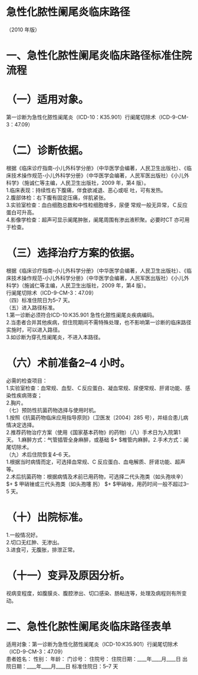 # 急性化脓性阑尾炎临床路径  
（2010 年版）  
# 一、急性化脓性阑尾炎临床路径标准住院流程  
# （一）适用对象。  
第一诊断为急性化脓性阑尾炎（ICD-10：K35.901）行阑尾切除术（ICD-9-CM-3：47.09）  
# （二）诊断依据。  
根据《临床诊疗指南-小儿外科学分册》（中华医学会编著，人民卫生出版社）、《临床技术操作规范-小儿外科学分册》（中华医学会编著，人民军医出版社）《小儿外科学》（施诚仁等主编，人民卫生出版社，2009 年，第4 版）。  
1.临床表现：持续性右下腹痛，伴食欲减退、恶心或呕 吐，可有发热。  
2.腹部体检：右下腹有固定压痛，伴肌紧张。  
3.实验室检查：血白细胞总数和中性粒细胞增多，尿便 常规一般无异常，Ｃ反应蛋白可升高。  
4.影像学检查：超声可显示阑尾肿胀，阑尾周围有渗出液积聚。必要时CT 亦可用于检查。  
# （三）选择治疗方案的依据。  
根据《临床诊疗指南-小儿外科学分册》（中华医学会编著，人民卫生出版社）、《临床技术操作规范-小儿外科学分册》（中华医学会编著，人民军医出版社）《小儿外科学》（施诚仁等主编，人民卫生出版社，2009 年，第4 版）。  
行阑尾切除术（ICD-9-CM-3：47.09）  
（四）标准住院日为5–7 天。  
（五）进入路径标准。  
1.第一诊断必须符合ICD-10:K35.901 急性化脓性阑尾炎疾病编码。  
2.当患者合并其他疾病，但住院期间不需特殊处理，也不影响第一诊断的临床路径实施时，可以进入路径。  
3.如诊断为穿孔性阑尾炎，不进入本路径。  
# （六）术前准备2–4 小时。  
必需的检查项目：  
1.实验室检查：血常规、血型、Ｃ反应蛋白、凝血常规、尿便常规、肝肾功能、感染性疾病筛查；  
2.胸片。  
（七）预防性抗菌药物选择与使用时机。  
1.按照《抗菌药物临床应用指导原则》（卫医发〔2004〕285 号），并结合患儿病情决定选择。  
2.推荐药物治疗方案（使用《国家基本药物》的药物）（八）手术日为入院第1 天。 1.麻醉方式：气管插管全身麻醉，或基础 $+ $椎管内麻醉。2.手术方式：阑尾切除术。  
（九）术后住院恢复4–6 天。  
1.根据当时病情而定，可选择血常规、C 反应蛋白、血电解质、肝肾功能、超声等。  
2.术后抗菌药物：根据病情及术前已用药物，可选择二代头孢类（如头孢呋辛） $+ $ 甲硝锉或三代头孢类（如头孢噻 肟） $+ $甲硝唑，用药时间一般不超过3–5 天。  
# （十）出院标准。  
1.一般情况好。  
2.切口无红肿、无渗出。  
3.进食可，无腹胀，排泄正常。  
# （十一）变异及原因分析。  
视病变程度，如腹膜炎、腹腔渗出、切口感染、肠粘连等，处理及病程则有所变动。  
# 二、急性化脓性阑尾炎临床路径表单  
适用对象：第一诊断为急性化脓性阑尾炎（ICD-10:K35.901）行阑尾切除术（ICD-9-CM-3：47.09）  
患者姓名：             性别：     年龄：     门诊号：      住院号：             住院日期：____年____月____日  出院日期：____年____月____日  标准住院日：5–7 天  
